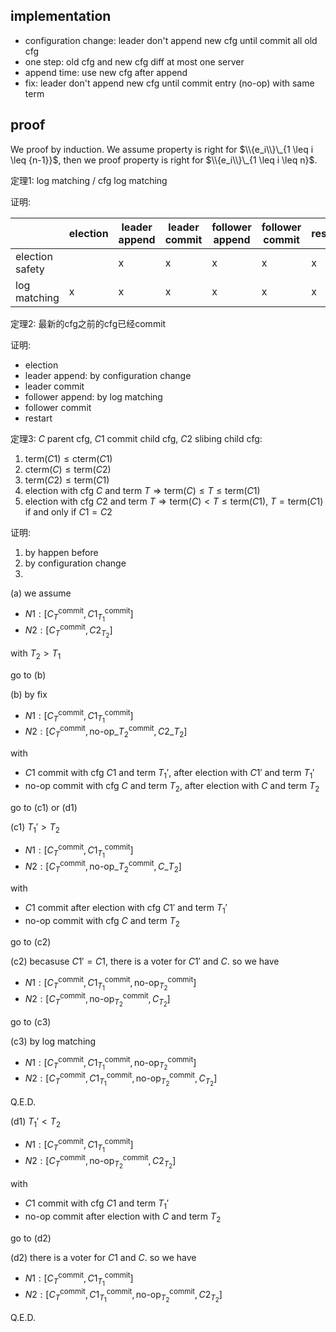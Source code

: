 ## implementation

- configuration change: leader don't append new cfg until commit all old cfg
- one step: old cfg and new cfg diff at most one server
- append time: use new cfg after append
- fix: leader don't append new cfg until commit entry (no-op) with same term

## proof

We proof by induction. We assume property is right for $\\{e_i\\}\_{1 \leq i \leq {n-1}}$, then we proof property is right for $\\{e_i\\}\_{1 \leq i \leq n}$.

定理1: log matching / cfg log matching

证明:

|                     | election | leader append | leader commit | follower append | follower commit | restart |
|---------------------|----------|---------------|---------------|-----------------|-----------------|---------|
| election safety     |          | x             | x             | x               | x               | x       |
| log matching        | x        | x             | x             | x               | x               | x       |

定理2: 最新的cfg之前的cfg已经commit

证明:

- election
- leader append: by configuration change
- leader commit
- follower append: by log matching
- follower commit
- restart

定理3: $C$ parent cfg, $C1$ commit child cfg, $C2$ slibing child cfg:

1. $\text{term}(C1) \leq \text{cterm}(C1)$
2. $\text{cterm}(C) \leq \text{term}(C2)$
3. $\text{term}(C2) \leq \text{term}(C1)$
4. election with cfg $C$ and term $T \Rightarrow \text{term}(C) \leq T \leq \text{term}(C1)$
5. election with cfg $C2$ and term $T \Rightarrow \text{term}(C) < T \leq \text{term}(C1)$, $T = \text{term}(C1)$ if and only if $C1 = C2$

证明:

1. by happen before
2. by configuration change
3.

(a) we assume

- $N1: [C_T^{\text{commit}}, C1_{T_1}^{\text{commit}}]$
- $N2: [C_T^{\text{commit}}, C2_{T_2}]$

with $T_2 > T_1$

go to (b)

(b) by fix

- $N1: [C_T^{\text{commit}}, C1_{T_1}^{\text{commit}}]$
- $N2: [C_T^{\text{commit}}, \text{no-op}\_{T_2}^{\text{commit}}, C2\_{T_2}]$

with

- $C1$ commit with cfg $C1$ and term $T_1'$, after election with $C1'$ and term $T_1'$
- $\text{no-op}$ commit with cfg $C$ and term $T_2$, after election with $C$ and term $T_2$

go to (c1) or (d1)

(c1) $T_1' > T_2$

- $N1: [C_T^{\text{commit}}, C1_{T_1}^{\text{commit}}]$
- $N2: [C_T^{\text{commit}}, \text{no-op}\_{T_2}^{\text{commit}}, C\_{T_2}]$

with

- $C1$ commit after election with cfg $C1'$ and term $T_1'$
- $\text{no-op}$ commit with cfg $C$ and term $T_2$

go to (c2)

(c2) becasuse $C1' = C1$, there is a voter for $C1'$ and $C$. so we have

- $N1: [C_T^{\text{commit}}, C1_{T_1}^{\text{commit}}, \text{no-op}_{T_2}^{\text{commit}}]$
- $N2: [C_T^{\text{commit}}, \text{no-op}_{T_2}^{\text{commit}}, C_{T_2}]$

go to (c3)

(c3) by log matching

- $N1: [C_T^{\text{commit}}, C1_{T_1}^{\text{commit}}, \text{no-op}_{T_2}^{\text{commit}}]$
- $N2: [C_T^{\text{commit}}, C1_{T_1}^{\text{commit}}, \text{no-op}_{T_2}^{\text{commit}}, C_{T_2}]$

Q.E.D.

(d1) $T_1' < T_2$

- $N1: [C_T^{\text{commit}}, C1_{T_1}^{\text{commit}}]$
- $N2: [C_T^{\text{commit}}, \text{no-op}_{T_2}^{\text{commit}}, C2_{T_2}]$

with

- $C1$ commit with cfg $C1$ and term $T_1'$
- $\text{no-op}$ commit after election with $C$ and term $T_2$

go to (d2)

(d2) there is a voter for $C1$ and $C$. so we have

- $N1: [C_T^{\text{commit}}, C1_{T_1}^{\text{commit}}]$
- $N2: [C_T^{\text{commit}}, C1_{T_1}^{\text{commit}}, \text{no-op}_{T_2}^{\text{commit}}, C2_{T_2}]$

Q.E.D.

